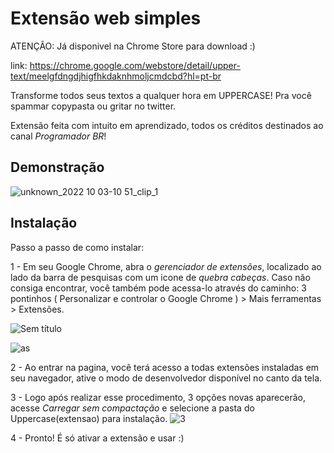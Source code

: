
#  Extensão web simples

ATENÇÃO: Já disponivel na Chrome Store para download :) 

link:
https://chrome.google.com/webstore/detail/upper-text/meelgfdngdjhigfhkdaknhmoljcmdcbd?hl=pt-br

Transforme todos seus textos a qualquer hora em UPPERCASE! Pra você spammar copypasta ou gritar no twitter.

Extensão feita com intuito em aprendizado, todos os créditos destinados ao canal *Programador BR*!

## Demonstração

![unknown_2022 10 03-10 51_clip_1](https://user-images.githubusercontent.com/99676970/193668311-4664b336-ee12-4cb6-ac05-5049e250df50.gif)


## Instalação

Passo a passo de como instalar:

1 - Em seu Google Chrome, abra o *gerenciador de extensões*, localizado ao lado da barra de pesquisas com um icone de *quebra cabeças*. 
Caso não consiga encontrar, você também pode acessa-lo através do caminho:
3 pontinhos ( Personalizar e controlar o Google Chrome ) > Mais ferramentas > Extensões.

![Sem título](https://user-images.githubusercontent.com/99676970/193673109-0f708349-5369-4c66-98ce-08d26dc84042.png)

![as](https://user-images.githubusercontent.com/99676970/193673121-1e66deb0-c76a-4b27-9d1d-df0394b8a004.png)

2 - Ao entrar na pagina, você terá acesso a todas extensões instaladas em seu navegador, ative o modo de desenvolvedor disponível no canto da tela.

3 - Logo após realizar esse procedimento, 3 opções novas aparecerão, acesse *Carregar sem compactação* e selecione a pasta do Uppercase(extensao) para instalação.
![3](https://user-images.githubusercontent.com/99676970/193673148-91d5804d-bbe0-4096-b342-3142a4513ecc.png)

4 - Pronto! É só ativar a extensão e usar :)
